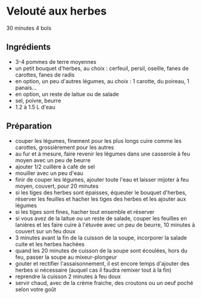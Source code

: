 # Velouté aux herbes
30 minutes
4 bols

## Ingrédients
- 3-4 pommes de terre moyennes
- un petit bouquet d'herbes, au choix : cerfeuil, persil, oseille, fanes de carottes, fanes de radis
- en option, un peu d'autres légumes, au choix : 1 carotte, du poireau, 1 panais...
- en option, un reste de laitue ou de salade
- sel, poivre, beurre
- 1.2 à 1.5 L d'eau

## Préparation
- couper les légumes, finement pour les plus longs cuire comme les carottes, grossièrement pour les autres
- au fur et à mesure, faire revenir les légumes dans une casserole à feu moyen avec un peu de beurre
- ajouter 1/2 cuillère à café de sel
- mouiller avec un peu d'eau
- finir de couper les légumes, ajouter toute l'eau et laisser mijoter à feu moyen, couvert, pour 20 minutes
- si les tiges des herbes sont épaisses, équeuter le bouquet d'herbes, réserver les feuilles et hacher les tiges des herbes et les ajouter aux légumes
- si les tiges sont fines, hacher tout ensemble et réserver
- si vous avez de la laitue ou un reste de salade, couper les feuilles en lanières et les faire cuire à l'étuvée avec un peu de beurre, 10 minutes à couvert sur un feu doux
- 3 minutes avant la fin de la cuisson de la soupe, incorporer la salade cuite et les herbes hachées
- quand les 20 minutes de cuisson de la soupe sont écoulées, hors du feu, passer la soupe au mixeur-plongeur
- gouter et rectifier l'assaisonnement, il est encore temps d'ajouter des herbes si nécessaire (auquel cas il faudra remixer tout à la fin)
- reprendre la cuisson 2 minutes à feu doux
- servir chaud, avec de la crème fraiche, des croutons ou un oeuf poché selon votre goût
